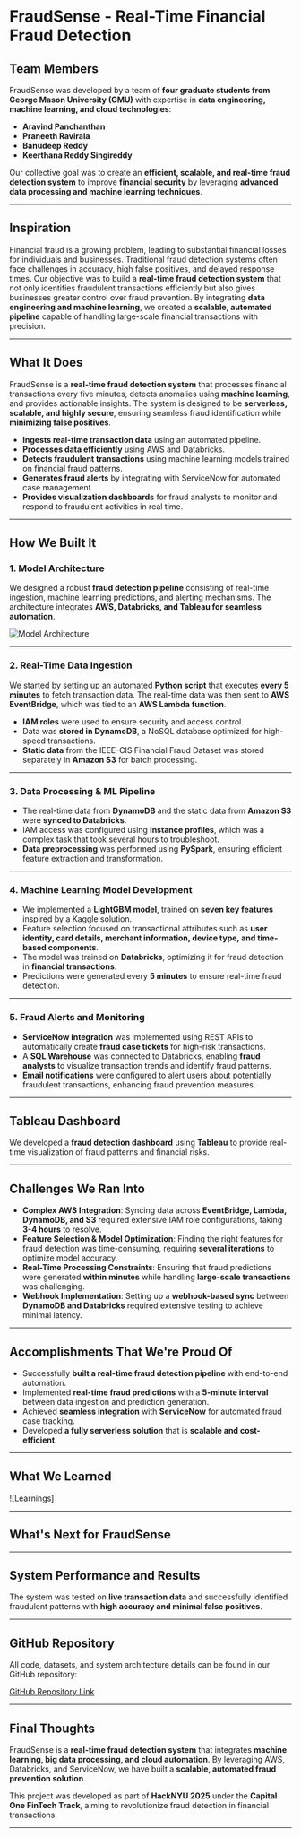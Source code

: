 # FraudSense - Real-Time Financial Fraud Detection  

## Team Members  

FraudSense was developed by a team of **four graduate students from George Mason University (GMU)** with expertise in **data engineering, machine learning, and cloud technologies**:  

- **Aravind Panchanthan**  
- **Praneeth Ravirala**  
- **Banudeep Reddy**  
- **Keerthana Reddy Singireddy**  

Our collective goal was to create an **efficient, scalable, and real-time fraud detection system** to improve **financial security** by leveraging **advanced data processing and machine learning techniques**.  

---

## Inspiration  

Financial fraud is a growing problem, leading to substantial financial losses for individuals and businesses. Traditional fraud detection systems often face challenges in accuracy, high false positives, and delayed response times. Our objective was to build a **real-time fraud detection system** that not only identifies fraudulent transactions efficiently but also gives businesses greater control over fraud prevention. By integrating **data engineering and machine learning**, we created a **scalable, automated pipeline** capable of handling large-scale financial transactions with precision.  

---

## What It Does  

FraudSense is a **real-time fraud detection system** that processes financial transactions every five minutes, detects anomalies using **machine learning**, and provides actionable insights. The system is designed to be **serverless, scalable, and highly secure**, ensuring seamless fraud identification while **minimizing false positives**.  

- **Ingests real-time transaction data** using an automated pipeline.  
- **Processes data efficiently** using AWS and Databricks.  
- **Detects fraudulent transactions** using machine learning models trained on financial fraud patterns.  
- **Generates fraud alerts** by integrating with ServiceNow for automated case management.  
- **Provides visualization dashboards** for fraud analysts to monitor and respond to fraudulent activities in real time.  

---

## How We Built It  

### **1. Model Architecture**  
We designed a robust **fraud detection pipeline** consisting of real-time ingestion, machine learning predictions, and alerting mechanisms. The architecture integrates **AWS, Databricks, and Tableau for seamless automation**.  

![Model Architecture](image3.jpg.jpg)  

---

### **2. Real-Time Data Ingestion**  
We started by setting up an automated **Python script** that executes **every 5 minutes** to fetch transaction data. The real-time data was then sent to **AWS EventBridge**, which was tied to an **AWS Lambda function**.  

- **IAM roles** were used to ensure security and access control.  
- Data was **stored in DynamoDB**, a NoSQL database optimized for high-speed transactions.  
- **Static data** from the IEEE-CIS Financial Fraud Dataset was stored separately in **Amazon S3** for batch processing.  



---

### **3. Data Processing & ML Pipeline**  
- The real-time data from **DynamoDB** and the static data from **Amazon S3** were **synced to Databricks**.  
- IAM access was configured using **instance profiles**, which was a complex task that took several hours to troubleshoot.  
- **Data preprocessing** was performed using **PySpark**, ensuring efficient feature extraction and transformation.  

---

### **4. Machine Learning Model Development**  
- We implemented a **LightGBM model**, trained on **seven key features** inspired by a Kaggle solution.  
- Feature selection focused on transactional attributes such as **user identity, card details, merchant information, device type, and time-based components**.  
- The model was trained on **Databricks**, optimizing it for fraud detection in **financial transactions**.  
- Predictions were generated every **5 minutes** to ensure real-time fraud detection.  
  
---

### **5. Fraud Alerts and Monitoring**  
- **ServiceNow integration** was implemented using REST APIs to automatically create **fraud case tickets** for high-risk transactions.  
- A **SQL Warehouse** was connected to Databricks, enabling **fraud analysts** to visualize transaction trends and identify fraud patterns.  
- **Email notifications** were configured to alert users about potentially fraudulent transactions, enhancing fraud prevention measures.  

---

## Tableau Dashboard  

We developed a **fraud detection dashboard** using **Tableau** to provide real-time visualization of fraud patterns and financial risks.  


---

## Challenges We Ran Into  

- **Complex AWS Integration**: Syncing data across **EventBridge, Lambda, DynamoDB, and S3** required extensive IAM role configurations, taking **3-4 hours** to resolve.  
- **Feature Selection & Model Optimization**: Finding the right features for fraud detection was time-consuming, requiring **several iterations** to optimize model accuracy.  
- **Real-Time Processing Constraints**: Ensuring that fraud predictions were generated **within minutes** while handling **large-scale transactions** was challenging.  
- **Webhook Implementation**: Setting up a **webhook-based sync** between **DynamoDB and Databricks** required extensive testing to achieve minimal latency.   

---

## Accomplishments That We're Proud Of  

- Successfully **built a real-time fraud detection pipeline** with end-to-end automation.  
- Implemented **real-time fraud predictions** with a **5-minute interval** between data ingestion and prediction generation.  
- Achieved **seamless integration** with **ServiceNow** for automated fraud case tracking.  
- Developed **a fully serverless solution** that is **scalable and cost-efficient**.  


---

## What We Learned  

![Learnings]

---

## What's Next for FraudSense  


---

## System Performance and Results  

The system was tested on **live transaction data** and successfully identified fraudulent patterns with **high accuracy and minimal false positives**.  

---

## GitHub Repository  

All code, datasets, and system architecture details can be found in our GitHub repository:  

[GitHub Repository Link](https://github.com/Banudeep/HACKNYU-fraud-data-detection-)  


---

## Final Thoughts  

FraudSense is a **real-time fraud detection system** that integrates **machine learning, big data processing, and cloud automation**. By leveraging AWS, Databricks, and ServiceNow, we have built a **scalable, automated fraud prevention solution**.  

This project was developed as part of **HackNYU 2025** under the **Capital One FinTech Track**, aiming to revolutionize fraud detection in financial transactions.  

---


 

